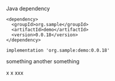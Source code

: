 Java dependency

```
<dependency>
  <groupId>org.sample</groupId>
  <artifactId>demo</artifactId>
  <version>0.0.18</version>
</dependency>
```

```
implementation 'org.sample:demo:0.0.18'
```

something
another something

x
x
xxx
